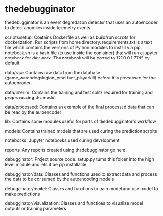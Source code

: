 # thedebugginator
thedebugginator is an event degredation detector that uses an autoencoder to detect anomlies inside telemetry events.

scripts/setup:
Contains Dockerfile as well as build/run scripts for dockerization. Run scripts from home directory.
requirements.txt is a text file which contains the versions of Python modules to install via pip.
notebook.sh is a bash file (to use inside the container) that will run a jupyter notebook for dev work. The notebook will be ported to 127.0.0.1:7745 by default.

data/raw:
Contains raw data from the database (game_watchdogslegion_prod.fact_playerkill) before it is processed for the autoencoder.

data/interim:
Contains the training and test splits required for training and preprocessing the model

data/processed:
Contains an example of the final processed data that can be read by the autoencoder

lib:
Contains some modules useful for parts of thedebugginator's workflow

models:
Contains trained models that are used during the prediction scrpits

notebooks:
Jupyter notebooks used during development

reports:
Any reports created using thedebugginator go here

debugginator:
Project source code. setup.py turns this folder into the high level module and lets it be pip installable

debugginator/data:
Classes and functions used to extract data and process the data to be consumed by the autoencoding models

debugginator/model:
Classes and functions to train model and use model to make predictions

debugginator/visualization:
Classes and functions to visualize model outputs or training parameters